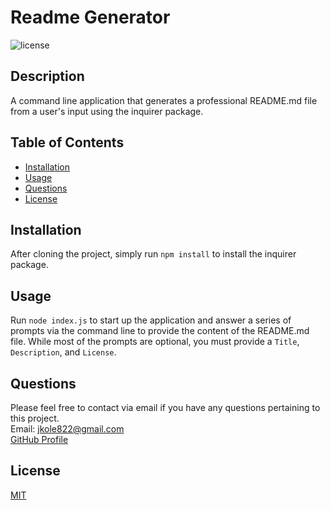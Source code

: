 # Readme Generator

![license](https://img.shields.io/static/v1?label=license&message=MIT&color=green&style=for-the-badge)

## Description

A command line application that generates a professional README.md file from a user's input using the inquirer package.

## Table of Contents

- [Installation](#installation)
- [Usage](#usage)
- [Questions](#questions)
- [License](#license)

## Installation

After cloning the project, simply run `npm install` to install the inquirer package.

## Usage

Run `node index.js` to start up the application and answer a series of prompts via the command line to provide the content of the README.md file. While most of the prompts are optional, you must provide a `Title`, `Description`, and `License`.

## Questions

Please feel free to contact via email if you have any questions pertaining to this project.  
Email: jkole822@gmail.com  
[GitHub Profile](https://github.com/jkole822)

## License

[MIT](https://choosealicense.com/licenses/mit)
